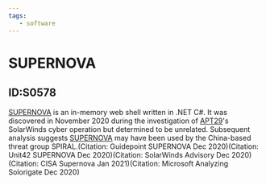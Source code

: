 ```yaml
---
tags:
   - software
---
```

# SUPERNOVA
## ID:S0578
[SUPERNOVA](/mitre/software/S0578) is an in-memory web shell written in .NET C#. It was discovered in November 2020 during the investigation of [APT29](/mitre/groups/G0016)'s SolarWinds cyber operation but determined to be unrelated. Subsequent analysis suggests [SUPERNOVA](/mitre/software/S0578) may have been used by the China-based threat group SPIRAL.(Citation: Guidepoint SUPERNOVA Dec 2020)(Citation: Unit42 SUPERNOVA Dec 2020)(Citation: SolarWinds Advisory Dec 2020)(Citation: CISA Supernova Jan 2021)(Citation: Microsoft Analyzing Solorigate Dec 2020)
